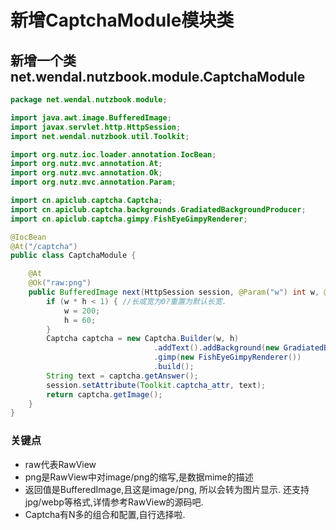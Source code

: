 # 新增CaptchaModule模块类

## 新增一个类 net.wendal.nutzbook.module.CaptchaModule

```java
package net.wendal.nutzbook.module;

import java.awt.image.BufferedImage;
import javax.servlet.http.HttpSession;
import net.wendal.nutzbook.util.Toolkit;

import org.nutz.ioc.loader.annotation.IocBean;
import org.nutz.mvc.annotation.At;
import org.nutz.mvc.annotation.Ok;
import org.nutz.mvc.annotation.Param;

import cn.apiclub.captcha.Captcha;
import cn.apiclub.captcha.backgrounds.GradiatedBackgroundProducer;
import cn.apiclub.captcha.gimpy.FishEyeGimpyRenderer;

@IocBean
@At("/captcha")
public class CaptchaModule {

	@At
	@Ok("raw:png")
	public BufferedImage next(HttpSession session, @Param("w") int w, @Param("h") int h) {
		if (w * h < 1) { //长或宽为0?重置为默认长宽.
			w = 200;
			h = 60;
		}
		Captcha captcha = new Captcha.Builder(w, h)
								.addText().addBackground(new GradiatedBackgroundProducer())
								.gimp(new FishEyeGimpyRenderer())
								.build();
		String text = captcha.getAnswer();
		session.setAttribute(Toolkit.captcha_attr, text);
		return captcha.getImage();
	}
}
```

### 关键点

* raw代表RawView
* png是RawView中对image/png的缩写,是数据mime的描述
* 返回值是BufferedImage,且这是image/png, 所以会转为图片显示. 还支持jpg/webp等格式,详情参考RawView的源码吧.
* Captcha有N多的组合和配置,自行选择啦.
